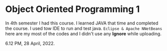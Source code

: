 # Object Oriented Programming 1
In 4th semester I had this course. I learned JAVA that time and completed the course. 
I used tow IDE to run and test java.
```Eclipse & Apache NNetBeans```
               here are my most of the codes and I didn't use any **Ignore** while uploading.

6.12 PM, 28 April, 2022.
